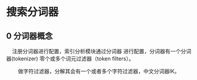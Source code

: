 # 搜索分词器

## 0 分词器概念

    注册分词器进行配置，索引分析模块通过分词器 进行配置，分词器有一个分词器(tokenizer) 零个或多个词元过滤器（token filters）。

        做字符过滤器，分解其会有一个或者多个字符过滤器，中文分词器IK。
